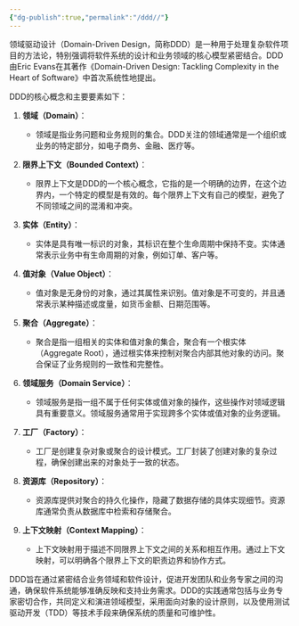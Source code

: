 ```yaml
---
{"dg-publish":true,"permalink":"/ddd//"}
---
```


领域驱动设计（Domain-Driven Design，简称DDD）是一种用于处理复杂软件项目的方法论，特别强调将软件系统的设计和业务领域的核心模型紧密结合。DDD由Eric Evans在其著作《Domain-Driven Design: Tackling Complexity in the Heart of Software》中首次系统性地提出。

DDD的核心概念和主要要素如下：

1. **领域（Domain）**：
   - 领域是指业务问题和业务规则的集合。DDD关注的领域通常是一个组织或业务的特定部分，如电子商务、金融、医疗等。

2. **限界上下文（Bounded Context）**：
   - 限界上下文是DDD的一个核心概念，它指的是一个明确的边界，在这个边界内，一个特定的模型是有效的。每个限界上下文有自己的模型，避免了不同领域之间的混淆和冲突。

3. **实体（Entity）**：
   - 实体是具有唯一标识的对象，其标识在整个生命周期中保持不变。实体通常表示业务中有生命周期的对象，例如订单、客户等。

4. **值对象（Value Object）**：
   - 值对象是无身份的对象，通过其属性来识别。值对象是不可变的，并且通常表示某种描述或度量，如货币金额、日期范围等。

5. **聚合（Aggregate）**：
   - 聚合是指一组相关的实体和值对象的集合，聚合有一个根实体（Aggregate Root），通过根实体来控制对聚合内部其他对象的访问。聚合保证了业务规则的一致性和完整性。

6. **领域服务（Domain Service）**：
   - 领域服务是指一组不属于任何实体或值对象的操作，这些操作对领域逻辑具有重要意义。领域服务通常用于实现跨多个实体或值对象的业务逻辑。

7. **工厂（Factory）**：
   - 工厂是创建复杂对象或聚合的设计模式。工厂封装了创建对象的复杂过程，确保创建出来的对象处于一致的状态。

8. **资源库（Repository）**：
   - 资源库提供对聚合的持久化操作，隐藏了数据存储的具体实现细节。资源库通常负责从数据库中检索和存储聚合。

9. **上下文映射（Context Mapping）**：
   - 上下文映射用于描述不同限界上下文之间的关系和相互作用。通过上下文映射，可以明确各个限界上下文的职责边界和协作方式。

DDD旨在通过紧密结合业务领域和软件设计，促进开发团队和业务专家之间的沟通，确保软件系统能够准确反映和支持业务需求。DDD的实践通常包括与业务专家密切合作，共同定义和演进领域模型，采用面向对象的设计原则，以及使用测试驱动开发（TDD）等技术手段来确保系统的质量和可维护性。